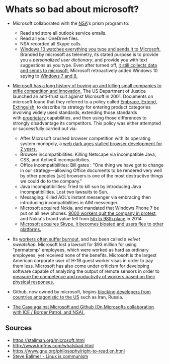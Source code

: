 # Whats so bad about microsoft?

- Microsoft collaborated with the [NSA](https://en.wikipedia.org/wiki/NSAKEY)'s prism program to: 
  - Read and store all outlook service emails. 
  - Read all your OneDrive files.
  - NSA recorded all Skype calls.
  - [Windows 10 watches everything you type and sends it to Microsoft.](http://www.newsweek.com/windows-10-recording-users-every-move-358952) Branded by microsoft as telemetry, its stated purpose  is to provide you a *personalized user dictionary*, and provide you with text suggestions as you type. Even after turned off, [it still collects data and sends to microsoft.](https://arstechnica.com/information-technology/2015/08/even-when-told-not-to-windows-10-just-cant-stop-talking-to-microsoft/) Microsoft retroactively added Windows 10 spying to [Windows 7 and 8. ](https://www.pcworld.com/article/2978239/windows/microsoft-slips-user-tracking-tools-into-windows-7-8-amidst-windows-10-privacy-storm.html)
- [Microsoft has a long history of buying up and killing small companies to stifle competition and innovation.](https://en.wikipedia.org/wiki/List_of_mergers_and_acquisitions_by_Microsoft) The US Department of Justice launched an anti-trust suit against Microsoft in 2001. Documents on microsoft found that they referred to a policy called [Embrace, Extend, Extinguish](https://en.wikipedia.org/wiki/Embrace,_extend,_and_extinguish), to describe its strategy for entering product categories involving widely used standards, extending those standards with [proprietary](https://en.wikipedia.org/wiki/Proprietary_software) capabilities, and then using those differences to strongly disadvantage its competitors. This policy was either attempted or successfully carried out via:
  - After Microsoft crushed browser competition with its operating system monopoly, a [web dark ages stalled browser development for 2 years.](https://www.reddit.com/r/ragecomics/comments/11c1t1/internet_explorer_rfunny_said_i_should_post_it/c6lbhu2/)
  - Browser incompatibilities: Killing Netscape via incompatible Java, CSS, and ActiveX incompatibilies.
  - Office incompatibilities: Bill gates : "One thing we have got to change in our strategy—allowing Office documents to be rendered very well by other peoples [*sic*] browsers is one of the most destructive things we could do to the company."
  - Java incompatibilities: Tried to kill sun by introducing Java incompatibilities. Lost two lawsuits to Sun. 
  - Messaging: Killed AOL's instant messenger via embracing then introducing incompatibilities in AIM messenger.
  - Microsoft acquired Nokia, and mandated that Windows Phone 7 be put on all new phones. [9000 workers quit the company in protest](https://www.reddit.com/r/ragecomics/comments/11c1t1/internet_explorer_rfunny_said_i_should_post_it/c6lbhu2/), and Nokia's brand value fell from [5th to 98th place](https://www.rankingthebrands.com/The-Brand-Rankings.aspx?rankingID=37&year=857) in 2014.
  - [Microsoft acquires Skype, it becomes bloated and users flee to other platforms.](https://www.reddit.com/r/pcmasterrace/comments/736tfh/skype_is_officially_bloatware_uninstalled_it/)

- Its [workers often suffer burnout](https://archive.is/20120629191556/http://www.krsaborio.net/research/1980s/89/890423.htm), and has been called a *velvet sweatshop*. Microsoft lost a lawsuit for $93 million for using "permatemp" employees, which were worked as hard as ordinary employees, yet received none of the benefits. Microsoft is the largest American corporate user of H-1B guest worker visas in order to pay them less. Microsoft has also come under criticism for developing software capable of analyzing the output of remote sensors in order to [measure the competence and productivity of workers based on their physical responses.](https://www.thetimes.co.uk/article/microsoft-seeks-patent-for-office-spy-software-h0dd5zmtfnt)
- Github, now owned by microsoft, begins [blocking developers from countries antagonistic to the US](https://www.zdnet.com/article/github-starts-blocking-developers-in-countries-facing-us-trade-sanctions/) such as Iran, Russia.
- [The Case against Microsoft and Github (On Microsofts collaboration with ICE / Border Patrol, and NSA).](https://sneak.berlin/20200307/the-case-against-microsoft-and-github/)

## Sources

- https://stallman.org/microsoft.html
- http://www.kmfms.com/whatsbad.html
- https://www.gnu.org/philosophy/right-to-read.en.html
- [Steve Ballmer - Linux is communism](https://www.theregister.co.uk/2000/07/31/ms_ballmer_linux_is_communism/)
